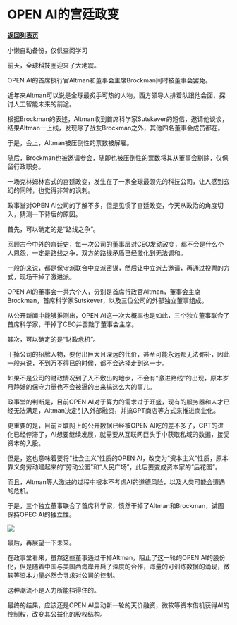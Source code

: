 # OPEN AI的宫廷政变

[**返回列表页**](/gzh/政事堂2019)

小懒自动备份，仅供查阅学习

前天，全球科技圈迎来了大地震。  

OPEN AI的首席执行官Altman和董事会主席Brockman同时被董事会罢免。

近年来Altman可以说是全球最炙手可热的人物，西方领导人排着队跟他会面，探讨人工智能未来的前途。

根据Brockman的表述，Altman收到首席科学家Sutskever的短信，邀请他谈谈，结果Altman一上线，发现除了战友Brockman之外，其他四名董事会成员都在。

于是，会上，Altman被压倒性的票数被解雇。

随后，Brockman也被邀请参会，随即也被压倒性的票数将其从董事会剔除，仅保留行政职务。

一场克林姆林宫式的宫廷政变，发生在了一家全球最领先的科技公司，让人感到玄幻的同时，也觉得非常的讽刺。

政事堂对OPEN AI公司的了解不多，但是见惯了宫廷政变，今天从政治的角度切入，猜测一下背后的原因。  

首先，可以确定的是“路线之争”。  

回顾古今中外的宫廷史，每一次公司的董事层对CEO发动政变，都不会是什么个人恩怨，一定是路线之争，双方的路线矛盾已经激化到无法调和。  

一般的来说，都是保守派联合中立派密谋，然后让中立派去邀请，再通过投票的方式，现场干掉了激进派。

OPEN AI的董事会一共六个人，分别是首席行政官Altman，董事会主席Brockman，首席科学家Sutskever，以及三位公司的外部独立董事组成。

从公开新闻中能够推测出，OPEN AI这一次大概率也是如此，三个独立董事联合了首席科学家，干掉了CEO并罢黜了董事会主席。

其次，可以确定的是“财政危机”。  

干掉公司的招牌人物，要付出巨大且深远的代价，甚至可能永远都无法弥补，因此一般来说，不到万不得已的时候，都不会选择走到这一步。

如果不是公司的财政情况到了入不敷出的地步，不会有“激进路线”的出现，原本岁月静好的保守力量也不会被逼的出来搞这么大的事儿。

政事堂的判断是，目前OPEN AI对于算力的需求过于旺盛，现有的服务器和人才已经无法满足，Altman决定引入外部融资，并搞GPT商店等方式来推进商业化。

更重要的是，目前互联网上的公开数据已经被OPEN
AI吃的差不多了，GPT的进化已经停滞了，AI想要继续发展，就需要从互联网巨头手中获取私域的数据，接受资本的入股。  

但是，这也意味着要将“社会主义”性质的OPEN
AI，改变为“资本主义”性质，原本靠义务劳动建起来的“劳动公园”和“人民广场”，此后要变成资本家的“后花园”。

而且，Altman等人激进的过程中根本不考虑AI的道德风险，以及人类可能会遭遇的危机。

于是，三个独立董事联合了首席科学家，愤然干掉了Altman和Brockman，试图保持OPEC AI的独立性。

![](https://mmbiz.qpic.cn/mmbiz_jpg/rxhS23yu8cMBHXV9J4mhOHlm5lgSRkzmCKXISZcLpmQDX9rFLrVFyU2AowXSkxDeLXORCZOKoeFPWfGJLego6Q/640?wx_fmt=jpeg&from;=appmsg)

最后，再展望一下未来。

在政事堂看来，虽然这些董事通过干掉Altman，阻止了这一轮的OPEN
AI的股份化，但是随着中国与美国西海岸开启了深度的合作，海量的可训练数据的涌现，微软等资本力量必然会寻求对公司的控制。

这种潮流不是人力所能挡得住的。  

最终的结果，应该还是OPEN AI启动新一轮的天价融资，微软等资本借机获得AI的控制权，改变其公益化的股权结构。

